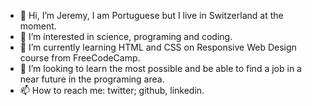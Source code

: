- 👋 Hi, I’m Jeremy, I am Portuguese but I live in Switzerland at the moment.
- 👀 I’m interested in science, programing and coding.
- 🌱 I’m currently learning HTML and CSS on Responsive Web Design course from FreeCodeCamp.
- 💞️ I’m looking to learn the most possible and be able to find a job in a near future in the programing area.
- 📫 How to reach me: twitter; github, linkedin.

<!---
JT141990/JT141990 is a ✨ special ✨ repository because its `README.md` (this file) appears on your GitHub profile.
You can click the Preview link to take a look at your changes.
--->
